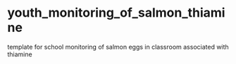 # youth_monitoring_of_salmon_thiamine
template for school monitoring of salmon eggs in classroom associated with thiamine
